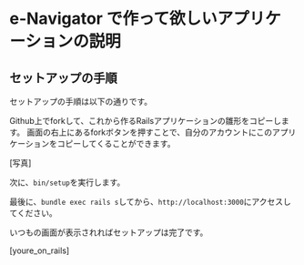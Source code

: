 # e-Navigator で作って欲しいアプリケーションの説明

## セットアップの手順

セットアップの手順は以下の通りです。

Github上でforkして、これから作るRailsアプリケーションの雛形をコピーします。
画面の右上にあるforkボタンを押すことで、自分のアカウントにこのアプリケーションをコピーしてくることができます。

[写真]

次に、`bin/setup`を実行します。

最後に、`bundle exec rails s`してから、`http://localhost:3000`にアクセスしてください。

いつもの画面が表示されればセットアップは完了です。

[youre_on_rails]
